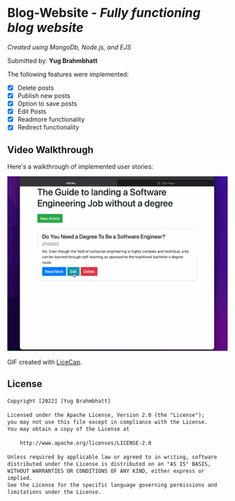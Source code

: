 # Blog-Website - *Fully functioning blog website*
*Created using MongoDb, Node.js, and EJS*

Submitted by: **Yug Brahmbhatt**

The following features were implemented:

* [X] Delete posts
* [X] Publish new posts
* [X] Option to save posts
* [X] Edit Posts
* [X] Readmore functionality
* [X] Redirect functionality

## Video Walkthrough

Here's a walkthrough of implemented user stories:

<img src='https://github.com/Ybrahm22/Blog-Website/blob/main/Walkthrough.gif' title='Blog Website Walkthrough' width='' alt='Video Walkthrough' />

GIF created with [LiceCap](http://www.cockos.com/licecap/).

## License

    Copyright [2022] [Yug Brahmbhatt]

    Licensed under the Apache License, Version 2.0 (the "License");
    you may not use this file except in compliance with the License.
    You may obtain a copy of the License at

        http://www.apache.org/licenses/LICENSE-2.0

    Unless required by applicable law or agreed to in writing, software
    distributed under the License is distributed on an "AS IS" BASIS,
    WITHOUT WARRANTIES OR CONDITIONS OF ANY KIND, either express or implied.
    See the License for the specific language governing permissions and
    limitations under the License.
